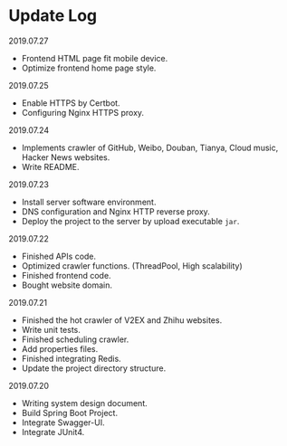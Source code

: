 # Update Log

2019.07.27

- Frontend HTML page fit mobile device.
- Optimize frontend home page style.

2019.07.25

- Enable HTTPS by Certbot.
- Configuring Nginx HTTPS proxy.

2019.07.24

- Implements crawler of GitHub, Weibo, Douban, Tianya, Cloud music, Hacker News websites.
- Write README.

2019.07.23

- Install server software environment.
- DNS configuration and Nginx HTTP reverse proxy.
- Deploy the project to the server by upload executable `jar`.

2019.07.22

- Finished APIs code.
- Optimized crawler functions. (ThreadPool, High scalability)
- Finished frontend code.
- Bought website domain.

2019.07.21

- Finished the hot crawler of V2EX and Zhihu websites.
- Write unit tests.
- Finished scheduling crawler.
- Add properties files.
- Finished integrating Redis.
- Update the project directory structure.

2019.07.20

- Writing system design document.
- Build Spring Boot Project.
- Integrate Swagger-UI.
- Integrate JUnit4.
